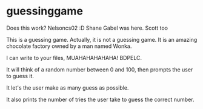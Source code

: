 guessinggame
============

Does this work? Nelsoncs02 :D
Shane Gabel was here.
Scott too

This is a guessing game. Actually, it is not a guessing game. It is an amazing chocolate factory owned by a man named Wonka.

I can write to your files, MUAHAHAHAHAHA! BDPELC.

It will think of a random number between 0 and 100,
then prompts the user to guess it.  

It let's the user make as many guess as possible.


It also prints the number of tries the user take to guess 
the correct number.
